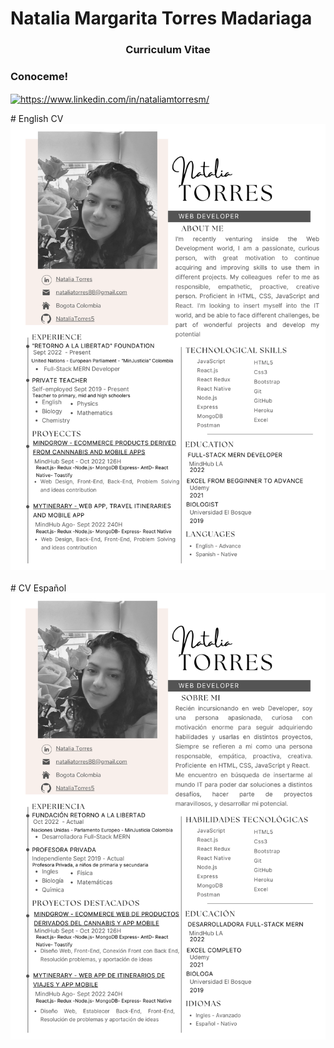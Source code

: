 # Natalia Margarita Torres Madariaga
<h3 align="center">Curriculum Vitae</h3>
<h3 align="left">Conoceme!</h3>
<p align="left">
<a href="https://www.linkedin.com/in/nataliamtorresm/" target="blank"><img align="center" src="https://raw.githubusercontent.com/rahuldkjain/github-profile-readme-generator/master/src/images/icons/Social/linked-in-alt.svg" alt="https://www.linkedin.com/in/nataliamtorresm/" height="30" width="40" Target="_blank" /></a>
</p>
# English CV
<img  src='./NataliaTorresCVEnglish.png' with='100%'/>
<br></br>
# CV Español
<img  src='./NataliaTorresCV.png' with='100%'/>
